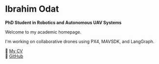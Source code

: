 # Ibrahim Odat

**PhD Student in Robotics and Autonomous UAV Systems**

Welcome to my academic homepage.

I'm working on collaborative drones using PX4, MAVSDK, and LangGraph.

📄 [My CV](cv.pdf)  
🔗 [GitHub](https://github.com/3odat)
